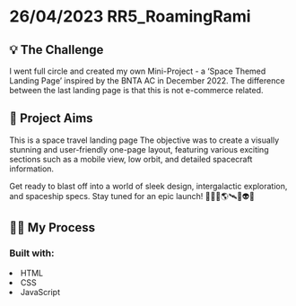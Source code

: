 # 26/04/2023 RR5_RoamingRami

## 💡 The Challenge

I went full circle and created my own Mini-Project - a ‘Space Themed Landing Page’ inspired by the BNTA AC in December 2022. The difference between the last landing page is that this is not e-commerce related.

## 🎯 Project Aims

This is a space travel landing page The objective was to create a visually stunning and user-friendly one-page layout, featuring various exciting sections such as a mobile view, low orbit, and detailed spacecraft information.

Get ready to blast off into a world of sleek design, intergalactic exploration, and spaceship specs. Stay tuned for an epic launch! 🚀👨‍🚀🌎🛰️💫👽🌌

<h2>👨‍💻 My Process</h2>
<h3>Built with:</h3>
<li>HTML</li>
<li>CSS</li>
<li>JavaScript</li>
